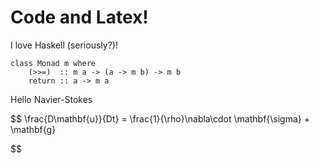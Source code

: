 # Code and Latex!

I love Haskell (seriously?)!

```
class Monad m where
    (>>=)  :: m a -> (a -> m b) -> m b
    return :: a -> m a
```

Hello Navier-Stokes

$$
\frac{D\mathbf{u}}{Dt} = \frac{1}{\rho}\nabla\cdot \mathbf{\sigma} + \mathbf{g}

$$
